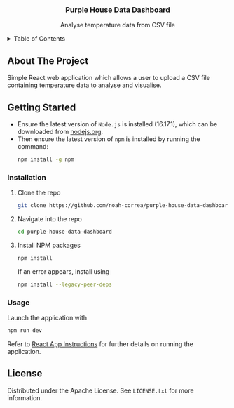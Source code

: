 <div align="center">
  <h3 align="center">Purple House Data Dashboard</h3>
  <p align="center">
    Analyse temperature data from CSV file
  </p>
</div>

<!-- TABLE OF CONTENTS -->
<details>
  <summary>Table of Contents</summary>
  <ol>
    <li><a href="#about-the-project">About The Project</a></li>
    <li><a href="#getting-started">Getting Started</a></li>
    <ul>
      <li><a href="#installation">Installation</a></li>
      <li><a href="#usage">Usage</a></li>
    </ul>
    <li><a href="#license">License</a></li>
  </ol>
</details>


<!-- ABOUT THE PROJECT -->
## About The Project
Simple React web application which allows a user to upload a CSV file containing temperature data to analyse and visualise.


<!-- GETTING STARTED -->
## Getting Started
* Ensure the latest version of `Node.js` is installed (16.17.1), which can be downloaded from [nodejs.org](https://nodejs.org/en/).
* Then ensure the latest version of `npm` is installed by running the command:
  ```sh
  npm install -g npm
  ```

### Installation
1. Clone the repo
    ```sh
    git clone https://github.com/noah-correa/purple-house-data-dashboard.git
    ```
2. Navigate into the repo
    ```sh
    cd purple-house-data-dashboard
    ```
3. Install NPM packages
    ```sh
    npm install
    ```
    If an error appears, install using
    ```sh
    npm install --legacy-peer-deps
    ```

### Usage
Launch the application with
```sh
npm run dev
```
Refer to <a href="#react-app-instructions">React App Instructions</a> for further details on running the application.



<!-- LICENSE -->
## License

Distributed under the Apache License. See `LICENSE.txt` for more information.
